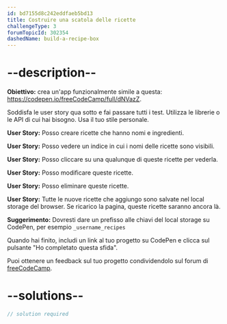 ```yaml
---
id: bd7155d8c242eddfaeb5bd13
title: Costruire una scatola delle ricette
challengeType: 3
forumTopicId: 302354
dashedName: build-a-recipe-box
---
```


# --description--

**Obiettivo:** crea un'app funzionalmente simile a questa: <a href="https://codepen.io/freeCodeCamp/full/dNVazZ/" target="_blank" rel="noopener noreferrer nofollow">https://codepen.io/freeCodeCamp/full/dNVazZ</a>.

Soddisfa le user story qua sotto e fai passare tutti i test. Utilizza le librerie o le API di cui hai bisogno. Usa il tuo stile personale.

**User Story:** Posso creare ricette che hanno nomi e ingredienti.

**User Story:** Posso vedere un indice in cui i nomi delle ricette sono visibili.

**User Story:** Posso cliccare su una qualunque di queste ricette per vederla.

**User Story:** Posso modificare queste ricette.

**User Story:** Posso eliminare queste ricette.

**User Story:** Tutte le nuove ricette che aggiungo sono salvate nel local storage del browser. Se ricarico la pagina, queste ricette saranno ancora là.

**Suggerimento:** Dovresti dare un prefisso alle chiavi del local storage su CodePen, per esempio `_username_recipes`

Quando hai finito, includi un link al tuo progetto su CodePen e clicca sul pulsante "Ho completato questa sfida".

Puoi ottenere un feedback sul tuo progetto condividendolo sul forum di <a href="https://forum.freecodecamp.org/c/project-feedback/409" target="_blank" rel="noopener noreferrer nofollow">freeCodeCamp</a>.

# --solutions--

```js
// solution required
```

